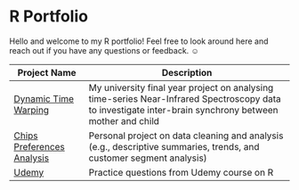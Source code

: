 # R Portfolio

Hello and welcome to my R portfolio! Feel free to look around here and reach out if you have any questions or feedback. ☺️

| Project Name    | Description |
| -------- | ------- |
| [Dynamic Time Warping](https://github.com/luwoon/R/blob/main/Dynamic%20Time%20Warping.R) | My university final year project on analysing time-series Near-Infrared Spectroscopy data to investigate inter-brain synchrony between mother and child |
| [Chips Preferences Analysis](https://github.com/luwoon/R-Portfolio/blob/main/Chips%20Preference%20Analysis.R) | Personal project on data cleaning and analysis (e.g., descriptive summaries, trends, and customer segment analysis) |
| [Udemy](https://github.com/luwoon/R/blob/main/Udemy.R) | Practice questions from Udemy course on R |
